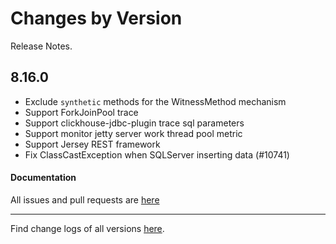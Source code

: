 Changes by Version
==================
Release Notes.

8.16.0
------------------

* Exclude `synthetic` methods for the WitnessMethod mechanism
* Support ForkJoinPool trace
* Support clickhouse-jdbc-plugin trace sql parameters
* Support monitor jetty server work thread pool metric
* Support Jersey REST framework
* Fix ClassCastException when SQLServer inserting data (#10741)

#### Documentation


All issues and pull requests are [here](https://github.com/apache/skywalking/milestone/175?closed=1)

------------------
Find change logs of all versions [here](changes).
